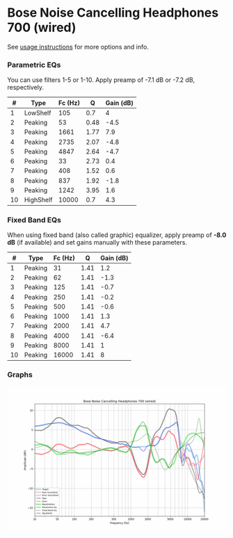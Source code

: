 # Bose Noise Cancelling Headphones 700 (wired)
See [usage instructions](https://github.com/jaakkopasanen/AutoEq#usage) for more options and info.

### Parametric EQs
You can use filters 1-5 or 1-10. Apply preamp of -7.1 dB or -7.2 dB, respectively.

|   # | Type      |   Fc (Hz) |    Q |   Gain (dB) |
|-----|-----------|-----------|------|-------------|
|   1 | LowShelf  |       105 | 0.7  |         4   |
|   2 | Peaking   |        53 | 0.48 |        -4.5 |
|   3 | Peaking   |      1661 | 1.77 |         7.9 |
|   4 | Peaking   |      2735 | 2.07 |        -4.8 |
|   5 | Peaking   |      4847 | 2.64 |        -4.7 |
|   6 | Peaking   |        33 | 2.73 |         0.4 |
|   7 | Peaking   |       408 | 1.52 |         0.6 |
|   8 | Peaking   |       837 | 1.92 |        -1.8 |
|   9 | Peaking   |      1242 | 3.95 |         1.6 |
|  10 | HighShelf |     10000 | 0.7  |         4.3 |

### Fixed Band EQs
When using fixed band (also called graphic) equalizer, apply preamp of **-8.0 dB** (if available) and set gains manually with these parameters.

|   # | Type    |   Fc (Hz) |    Q |   Gain (dB) |
|-----|---------|-----------|------|-------------|
|   1 | Peaking |        31 | 1.41 |         1.2 |
|   2 | Peaking |        62 | 1.41 |        -1.3 |
|   3 | Peaking |       125 | 1.41 |        -0.7 |
|   4 | Peaking |       250 | 1.41 |        -0.2 |
|   5 | Peaking |       500 | 1.41 |        -0.6 |
|   6 | Peaking |      1000 | 1.41 |         1.3 |
|   7 | Peaking |      2000 | 1.41 |         4.7 |
|   8 | Peaking |      4000 | 1.41 |        -6.4 |
|   9 | Peaking |      8000 | 1.41 |         1   |
|  10 | Peaking |     16000 | 1.41 |         8   |

### Graphs
![](./Bose%20Noise%20Cancelling%20Headphones%20700%20(wired).png)

